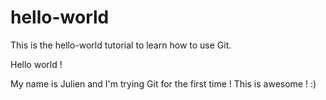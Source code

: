 # hello-world
This is the hello-world tutorial to learn how to use Git.

Hello world !

My name is Julien and I'm trying Git for the first time !
This is awesome ! :)
